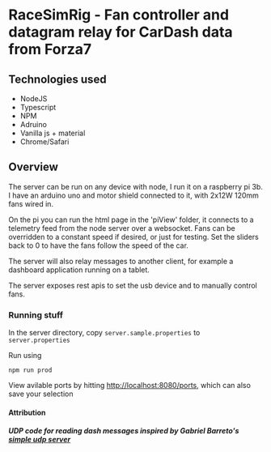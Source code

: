 # RaceSimRig - Fan controller and datagram relay for CarDash data from Forza7

## Technologies used

- NodeJS
- Typescript
- NPM
- Adruino
- Vanilla js + material
- Chrome/Safari

## Overview

The server can be run on any device with node, I run it on a raspberry pi 3b. I have an arduino uno and motor shield connected to it, with 2x12W 120mm fans wired in.

On the pi you can run the html page in the 'piView' folder, it connects to a telemetry feed from the node server over a websocket. Fans can be overridden to a constant speed if desired, or just for testing. Set the sliders back to 0 to have the fans follow the speed of the car.

The server will also relay messages to another client, for example a dashboard application running on a tablet.

The server exposes rest apis to set the usb device and to manually control fans.

### Running stuff

In the server directory, copy `server.sample.properties` to `server.properties`

Run using

    npm run prod

View avilable ports by hitting <http://localhost:8080/ports>, which can also save your selection

#### Attribution

##### UDP code for reading dash messages inspired by Gabriel Barreto's [simple udp server](https://github.com/gsbarreto/simple-udp-server-fm7)
